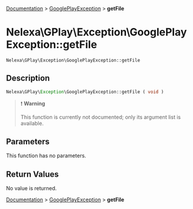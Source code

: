 [Documentation](../../README.md) > [GooglePlayException](README.md) > **getFile**

# Nelexa\GPlay\Exception\GooglePlayException::getFile
`Nelexa\GPlay\Exception\GooglePlayException::getFile`

## Description
```php
Nelexa\GPlay\Exception\GooglePlayException::getFile ( void )
```

> :heavy_exclamation_mark: **Warning**
>
> This function is currently not documented; only its argument list is available. 


## Parameters
This function has no parameters.

## Return Values
No value is returned.

[Documentation](../../README.md) > [GooglePlayException](README.md) > **getFile**
